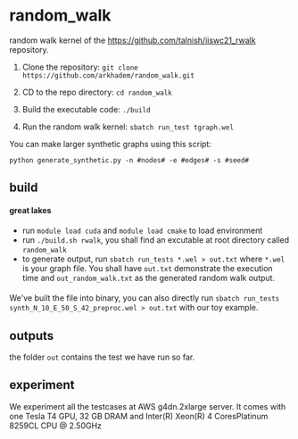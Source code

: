 # random_walk

random walk kernel of the https://github.com/talnish/iiswc21_rwalk repository.

1) Clone the repository:
`git clone https://github.com/arkhadem/random_walk.git`

2) CD to the repo directory:
`cd random_walk`

3) Build the executable code:
`./build`

4) Run the random walk kernel:
`sbatch run_test tgraph.wel`

You can make larger synthetic graphs using this script:

`python generate_synthetic.py -n #nodes# -e #edges# -s #seed#`

## build
#### great lakes
* run ```module load cuda``` and ```module load cmake``` to load environment
* run ```./build.sh rwalk```, you shall find an excutable at root directory called ```random_walk```
* to generate output, run ```sbatch run_tests *.wel > out.txt``` where ```*.wel``` is your graph file. You shall have ```out.txt``` demonstrate the execution time and ```out_random_walk.txt``` as the generated random walk output.

####
We've built the file into binary, you can also directly run ```sbatch run_tests synth_N_10_E_50_S_42_preproc.wel > out.txt``` with our toy example.
## outputs
the folder ```out``` contains the test we have run so far.

## experiment
We experiment all the testcases at AWS g4dn.2xlarge server. It comes with one Tesla T4 GPU, 32 GB DRAM and Inter(R) Xeon(R) 4 CoresPlatinum 8259CL CPU @ 2.50GHz